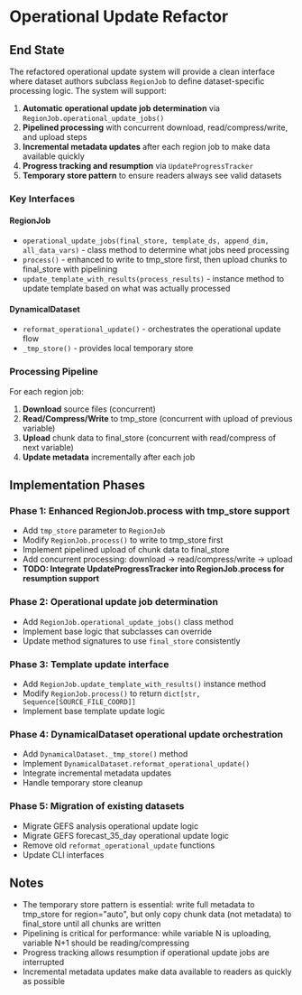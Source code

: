 # Operational Update Refactor

## End State

The refactored operational update system will provide a clean interface where dataset authors subclass `RegionJob` to define dataset-specific processing logic. The system will support:

1. **Automatic operational update job determination** via `RegionJob.operational_update_jobs()`
2. **Pipelined processing** with concurrent download, read/compress/write, and upload steps
3. **Incremental metadata updates** after each region job to make data available quickly
4. **Progress tracking and resumption** via `UpdateProgressTracker`
5. **Temporary store pattern** to ensure readers always see valid datasets

### Key Interfaces

#### RegionJob
- `operational_update_jobs(final_store, template_ds, append_dim, all_data_vars)` - class method to determine what jobs need processing
- `process()` - enhanced to write to tmp_store first, then upload chunks to final_store with pipelining
- `update_template_with_results(process_results)` - instance method to update template based on what was actually processed

#### DynamicalDataset
- `reformat_operational_update()` - orchestrates the operational update flow
- `_tmp_store()` - provides local temporary store

### Processing Pipeline

For each region job:
1. **Download** source files (concurrent)
2. **Read/Compress/Write** to tmp_store (concurrent with upload of previous variable)
3. **Upload** chunk data to final_store (concurrent with read/compress of next variable)
4. **Update metadata** incrementally after each job

## Implementation Phases

### Phase 1: Enhanced RegionJob.process with tmp_store support
- Add `tmp_store` parameter to `RegionJob`
- Modify `RegionJob.process()` to write to tmp_store first
- Implement pipelined upload of chunk data to final_store
- Add concurrent processing: download → read/compress/write → upload
- **TODO: Integrate UpdateProgressTracker into RegionJob.process for resumption support**

### Phase 2: Operational update job determination
- Add `RegionJob.operational_update_jobs()` class method
- Implement base logic that subclasses can override
- Update method signatures to use `final_store` consistently

### Phase 3: Template update interface
- Add `RegionJob.update_template_with_results()` instance method
- Modify `RegionJob.process()` to return `dict[str, Sequence[SOURCE_FILE_COORD]]`
- Implement base template update logic

### Phase 4: DynamicalDataset operational update orchestration
- Add `DynamicalDataset._tmp_store()` method
- Implement `DynamicalDataset.reformat_operational_update()`
- Integrate incremental metadata updates
- Handle temporary store cleanup

### Phase 5: Migration of existing datasets
- Migrate GEFS analysis operational update logic
- Migrate GEFS forecast_35_day operational update logic
- Remove old `reformat_operational_update` functions
- Update CLI interfaces

## Notes

- The temporary store pattern is essential: write full metadata to tmp_store for region="auto", but only copy chunk data (not metadata) to final_store until all chunks are written
- Pipelining is critical for performance: while variable N is uploading, variable N+1 should be reading/compressing
- Progress tracking allows resumption if operational update jobs are interrupted
- Incremental metadata updates make data available to readers as quickly as possible
